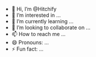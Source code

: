 - 👋 Hi, I’m @Hitchify
- 👀 I’m interested in ...
- 🌱 I’m currently learning ...
- 💞️ I’m looking to collaborate on ...
- 📫 How to reach me ...
- 😄 Pronouns: ...
- ⚡ Fun fact: ...

<!---
Hitchify/Hitchify is a ✨ special ✨ repository because its `README.md` (this file) appears on your GitHub profile.
You can click the Preview link to take a look at your changes.
--->
